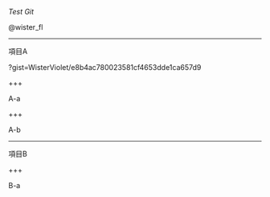 *Test Git*

@wister_fl

---


項目A

?gist=WisterViolet/e8b4ac780023581cf4653dde1ca657d9

+++

A-a

+++

A-b

---

項目B

+++

B-a


